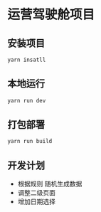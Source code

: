 # 运营驾驶舱项目

## 安装项目

```bash
yarn insatll
```

## 本地运行

```bash
yarn run dev
```

## 打包部署

```bash
yarn run build
```

## 开发计划

- 根据规则 随机生成数据
- 调整二级页面
- 增加日期选择
